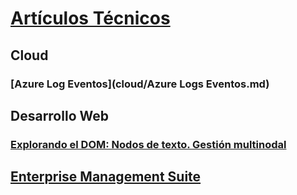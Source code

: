 # [Artículos Técnicos](index.md)
## Cloud
### [Azure Log Eventos](cloud/Azure Logs Eventos.md)
## Desarrollo Web
### [Explorando el DOM: Nodos de texto. Gestión multinodal](web-dev/Nodos-de-texto_Gestión-multinodal.md)
## [Enterprise Management Suite](ems/TOC.md)
